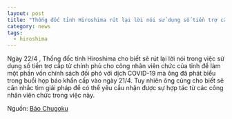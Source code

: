 ```yaml
---
layout: post
title: "Thống đốc tỉnh Hiroshima rút lại lời nói sử dụng số tiền trợ cấp 10 man cho công nhân viên chức của tỉnh"
category: news
tags:
  - hiroshima
---
```

Ngày 22/4 , Thống đốc tỉnh Hiroshima cho biết sẽ rút lại lời nói trong việc sử dụng số tiền trợ cấp từ chính phủ cho công nhân viên chức của tỉnh để làm một phần vốn chính sách đối phó với dịch COVID-19 mà ông đã phát biểu trong buổi họp báo khẩn cấp vào ngày 21/4. Tuy nhiên ông cũng cho biết sẽ cân nhắc tìm giải pháp để có thể yêu cầu nhận được sự hợp tác từ các công nhân viên chức trong việc này.

Nguồn: [Báo Chugoku](https://www.chugoku-np.co.jp/local/news/article.php?comment_id=636147&comment_sub_id=0&category_id=256&utm_source=dlvr.it&utm_medium=twitter)